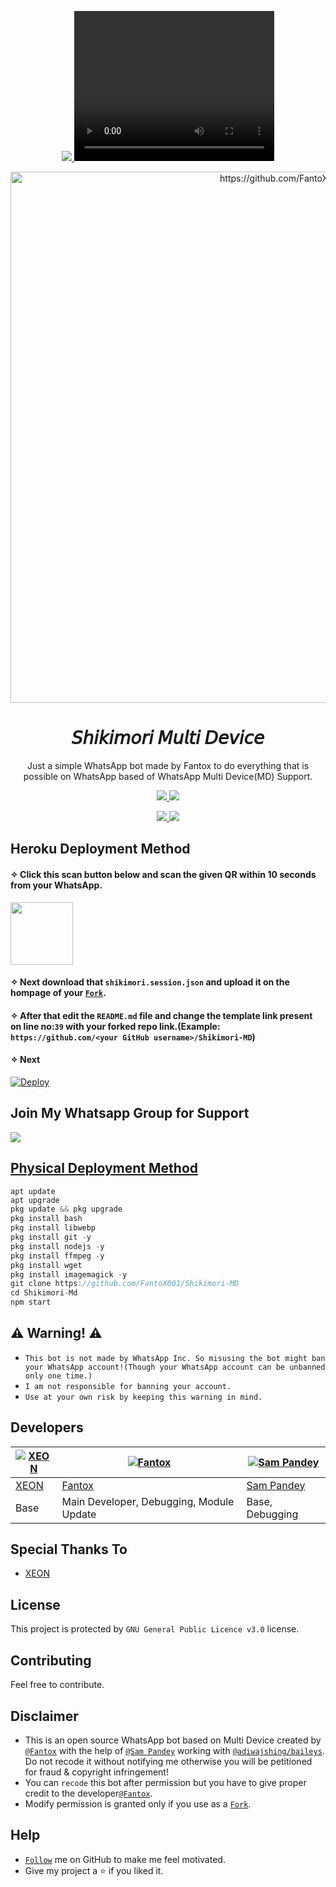 <p align="center">
   <a href="https://github.com/FantoX001">
    <img src="https://c.tenor.com/SpDpac3s-ccAAAAC/anime-boy.gif">
     <video width="320" height="240" controls>
     <source src="" type="video/mp4">
  Your browser does not support the video tag.
</video>
     </a>


<p align="center"  >
  <img src="https://wallpapercave.com/wp/wp11084303.jpg" width="850" alt="https://github.com/FantoX001">
</p>
<h1 align="center"> 𝘚𝘩𝘪𝘬𝘪𝘮𝘰𝘳𝘪 𝘔𝘶𝘭𝘵𝘪 𝘋𝘦𝘷𝘪𝘤𝘦 
</h1>
<p align="center"> 
  Just a simple WhatsApp bot made by Fantox to do everything that is possible on WhatsApp based of WhatsApp Multi Device(MD) Support.

<p align="center">
  <a href="https://github.com/FantoX001/Shikimori-MD/fork">
    <img src="https://img.shields.io/github/forks/FantoX001/Shikimori-MD?label=Fork&style=social">
    
    
  <a href="https://github.com/FantoX001/Shikimori-MD/stargazers">
    <img src="https://img.shields.io/github/stars/FantoX001/Shikimori-MD?style=social">
  </a>

<p align="center">
  <a href="https://github.com/FantoX001/Shikimori-MD">
    <img src="https://visitor-badge.glitch.me/badge?page_id=https://github.com/FantoX001/Shikimori-MD.visitor-badge&left_text=Total%20Repo%20Visits">
    
    
<a href="https://github.com/FantoX001">
    <img src="(https://visitor-badge.glitch.me/badge?page_id=https://github.com/FantoX001/Shikimori-MD.visitor-badge&left_text=Total%20Repo%20Visitors)">
  </a>
    
   
    
## Heroku Deployment Method 
#### ✧ Click this scan button below and scan the given QR within 10 seconds from your WhatsApp. 
<a href="https://shikimoriqr.herokuapp.com/"><img src="https://play-lh.googleusercontent.com/901aMQFFnVoX2T-YuJmTIwpPve_SUgMv_QSyzMSPtAqt_l0CyXN1DxfD6xXU0r2f9iM=w240-h480-rw" width="100" />
</a>
#### ✧ Next download that `shikimori.session.json` and upload it on the hompage of your [`Fork`](https://github.com/FantoX001/Shikimori-MD/fork).

#### ✧ After that edit the `README.md` file and change the template link present on line no:`39` with your forked repo link.(Example: `https://github.com/<your GitHub username>/Shikimori-MD`)

#### ✧ Next

[![Deploy](https://www.herokucdn.com/deploy/button.svg)](https://heroku.com/deploy?template=https://github.com/FantoX001/Shikimori-MD)

## Join My Whatsapp Group for Support

<a href="https://chat.whatsapp.com/JcBzjRIxM5UHfuJbt0KrWt"><img src="https://img.shields.io/badge/Join Group-25D366?style=for-the-badge&logo=whatsapp&logoColor=white" />


## Physical Deployment Method
```js
apt update
apt upgrade
pkg update && pkg upgrade
pkg install bash
pkg install libwebp
pkg install git -y
pkg install nodejs -y 
pkg install ffmpeg -y 
pkg install wget
pkg install imagemagick -y
git clone https://github.com/FantoX001/Shikimori-MD
cd Shikimori-Md
npm start
```

## ⚠️ Warning! ⚠️
- `This bot is not made by WhatsApp Inc. So misusing the bot might ban your WhatsApp account!(Though your WhatsApp account can be unbanned only one time.)`
- `I am not responsible for banning your account.`
- `Use at your own risk by keeping this warning in mind.`
 

## Developers

[![XEON](https://github.com/dgxeon.png?size=100)](https://github.com/dgxeon) | [![Fantox](https://github.com/fantox001.png?size=100)](https://github.com/fantox001) | [![Sam Pandey](https://github.com/sampandey001.png?size=109)](https://github.com/sampandey001)
----|----|----
[XEON](https://github.com/dgxeon) | [Fantox](https://github.com/FantoX001) | [Sam Pandey](https://github.com/sampandey001) 
Base  | Main Developer, Debugging, Module Update |Base, Debugging

## Special Thanks To 
- [XEON](https://github.com/dgxeon)

## License
This project is protected by `GNU General Public Licence v3.0` license.

## Contributing
Feel free to contribute.

## Disclaimer
- This is an open source WhatsApp bot based on Multi Device created by [`@Fantox`](https://github.com/FantoX001) with the help of [`@Sam Pandey`](https://github.com/SamPandey001) working with [`@adiwajshing/baileys`](https://github.com/adiwajshing/baileys). Do not recode it without notifying me otherwise you will be petitioned for fraud & copyright infringement!
- You can `recode` this bot after permission but you have to give proper credit to the developer[`@Fantox`](https://github.com/FantoX001).
- Modify permission is granted only if you use as a [`Fork`](https://github.com/FantoX001/Shikimori-MD/fork).

## Help
- [`Follow`](https://github.com/FantoX001/#follow) me on GitHub to make me feel motivated.
- Give my project a ⭐ if you liked it.
